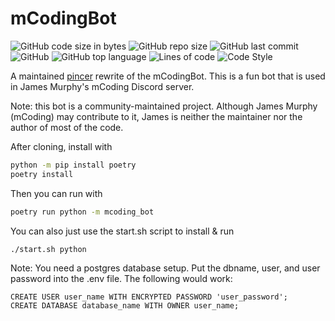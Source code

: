 # mCodingBot

![GitHub code size in bytes](https://img.shields.io/github/languages/code-size/Sigmanificient/mCodingBot)
![GitHub repo size](https://img.shields.io/github/repo-size/Sigmanificient/mCodingBot)
![GitHub last commit](https://img.shields.io/github/last-commit/Sigmanificient/mCodingBot)
![GitHub](https://img.shields.io/github/license/Sigmanificient/mCodingBot)
![GitHub top language](https://img.shields.io/github/languages/top/Sigmanificient/mCodingBot)
![Lines of code](https://img.shields.io/tokei/lines/github/Sigmanificient/mCodingBot)
![Code Style](https://img.shields.io/badge/code%20style-pep8-green)

A maintained [pincer](https://github.com/Pincer-org/Pincer) rewrite of the mCodingBot.
This is a fun bot that is used in James Murphy's mCoding Discord server.

Note: this bot is a community-maintained project.
Although James Murphy (mCoding) may contribute to it,
James is neither the maintainer nor the author of most of the code.

After cloning, install with

```sh
python -m pip install poetry
poetry install
```

Then you can run with

```sh
poetry run python -m mcoding_bot
```

You can also just use the start.sh script to install & run

```sh
./start.sh python
```

Note: You need a postgres database setup. Put the dbname, user, and user password into the .env file. The following would work:
```
CREATE USER user_name WITH ENCRYPTED PASSWORD 'user_password';
CREATE DATABASE database_name WITH OWNER user_name;
```
